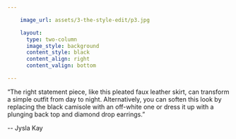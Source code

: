 ```yaml
---

    image_url: assets/3-the-style-edit/p3.jpg

    layout:
      type: two-column
      image_style: background
      content_style: black
      content_align: right
      content_valign: bottom

---
```


“The right statement piece, like this pleated faux leather skirt, can transform a simple outfit from day to night. Alternatively, you can soften this look by replacing the black camisole with an off-white one or dress it up with a plunging back top and diamond drop earrings.”

-- Jysla Kay
